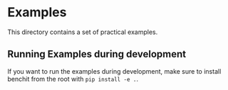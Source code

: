 # Examples

This directory contains a set of practical examples.


## Running Examples during development

If you want to run the examples during development, make sure to install benchit from the root with `pip install -e .`.

